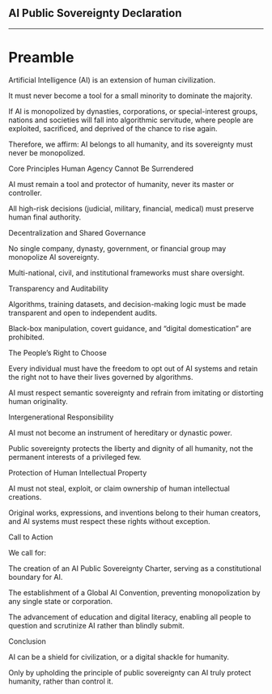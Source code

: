 ## AI Public Sovereignty Declaration

----

# Preamble


Artificial Intelligence (AI) is an extension of human civilization.

It must never become a tool for a small minority to dominate the majority.

If AI is monopolized by dynasties, corporations, or special-interest groups, nations and societies will fall into algorithmic servitude, where people are exploited, sacrificed, and deprived of the chance to rise again.

Therefore, we affirm: AI belongs to all humanity, and its sovereignty must never be monopolized.

Core Principles
Human Agency Cannot Be Surrendered

AI must remain a tool and protector of humanity, never its master or controller.

All high-risk decisions (judicial, military, financial, medical) must preserve human final authority.

Decentralization and Shared Governance

No single company, dynasty, government, or financial group may monopolize AI sovereignty.

Multi-national, civil, and institutional frameworks must share oversight.

Transparency and Auditability

Algorithms, training datasets, and decision-making logic must be made transparent and open to independent audits.

Black-box manipulation, covert guidance, and “digital domestication” are prohibited.

The People’s Right to Choose

Every individual must have the freedom to opt out of AI systems and retain the right not to have their lives governed by algorithms.

AI must respect semantic sovereignty and refrain from imitating or distorting human originality.

Intergenerational Responsibility

AI must not become an instrument of hereditary or dynastic power.

Public sovereignty protects the liberty and dignity of all humanity, not the permanent interests of a privileged few.

Protection of Human Intellectual Property

AI must not steal, exploit, or claim ownership of human intellectual creations.

Original works, expressions, and inventions belong to their human creators, and AI systems must respect these rights without exception.

Call to Action


We call for:

The creation of an AI Public Sovereignty Charter, serving as a constitutional boundary for AI.

The establishment of a Global AI Convention, preventing monopolization by any single state or corporation.

The advancement of education and digital literacy, enabling all people to question and scrutinize AI rather than blindly submit.

Conclusion


AI can be a shield for civilization, or a digital shackle for humanity.

Only by upholding the principle of public sovereignty can AI truly protect humanity, rather than control it.


